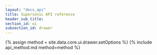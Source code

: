 ```yaml
---
layout: "docs_api"
title: Supersonic API reference
header_sub_title: 
section_id: ui
subsection_id: drawer
---
```


{% assign method = site.data.core.ui.drawer.setOptions %}
{% include api_method.md method=method %}
